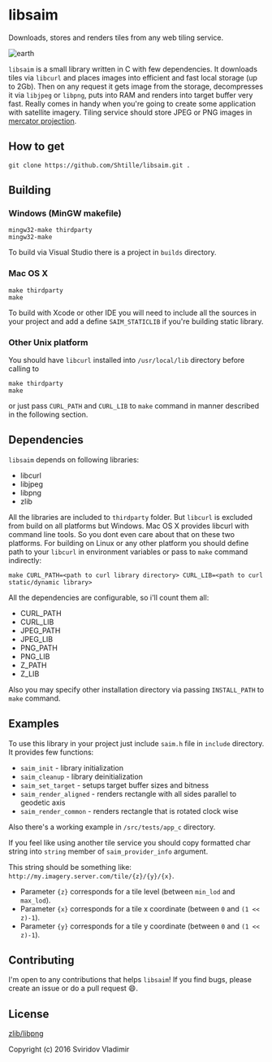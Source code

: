 libsaim
======

Downloads, stores and renders tiles from any web tiling service.

![earth](http://planetmaker.wthr.us/img/earth_bluemarble_land_ocean_ice_texture_512x256.jpg)

`libsaim` is a small library written in C with few dependencies. It downloads tiles via `libcurl` and places images into efficient and fast local storage (up to 2Gb). Then on any request it gets image from the storage, decompresses it via `libjpeg` or `libpng`, puts into RAM and renders into target buffer very fast.
Really comes in handy when you're going to create some application with satellite imagery.
Tiling service should store JPEG or PNG images in [mercator projection](https://en.wikipedia.org/wiki/Mercator_projection).

How to get
------------

```
git clone https://github.com/Shtille/libsaim.git .
```

Building
--------

### Windows (MinGW makefile)
```
mingw32-make thirdparty
mingw32-make
```
To build via Visual Studio there is a project in `builds` directory.

### Mac OS X
```
make thirdparty
make
```
To build with Xcode or other IDE you will need to include all the sources in your project and add a define `SAIM_STATICLIB` if you're building static library.

### Other Unix platform
You should have `libcurl` installed into `/usr/local/lib` directory before calling to
```
make thirdparty
make
```
or just pass `CURL_PATH` and `CURL_LIB` to `make` command in manner described in the following section.

Dependencies
-------------------
`libsaim` depends on following libraries:
* libcurl
* libjpeg
* libpng
* zlib

All the libraries are included to `thirdparty` folder. But `libcurl` is excluded from build on all platforms but Windows.
Mac OS X provides libcurl with command line tools. So you dont even care about that on these two platforms.
For building on Linux or any other platform you should define path to your `libcurl` in environment variables or pass to `make` command indirectly:
```
make CURL_PATH=<path to curl library directory> CURL_LIB=<path to curl static/dynamic library>
```
All the dependencies are configurable, so i'll count them all:
* CURL_PATH
* CURL_LIB
* JPEG_PATH
* JPEG_LIB
* PNG_PATH
* PNG_LIB
* Z_PATH
* Z_LIB

Also you may specify other installation directory via passing `INSTALL_PATH` to `make` command.

Examples
--------

To use this library in your project just include `saim.h` file in `include` directory.
It provides few functions:
* `saim_init` - library initialization
* `saim_cleanup` - library deinitialization
* `saim_set_target` - setups target buffer sizes and bitness
* `saim_render_aligned` - renders rectangle with all sides parallel to geodetic axis
* `saim_render_common` - renders rectangle that is rotated clock wise

Also there's a working example in `/src/tests/app_c` directory.

If you feel like using another tile service you should copy formatted char string into `string` member of `saim_provider_info` argument.

This string should be something like: `http://my.imagery.server.com/tile/{z}/{y}/{x}`.
- Parameter `{z}` corresponds for a tile level (between `min_lod` and `max_lod`).
- Parameter `{x}` corresponds for a tile x coordinate (between `0` and `(1 << z)-1`).
- Parameter `{y}` corresponds for a tile y coordinate (between `0` and `(1 << z)-1`).

Contributing
------------

I'm open to any contributions that helps `libsaim`!  If you find bugs, please
create an issue or do a pull request :smile:.

License
-------

[zlib/libpng](https://opensource.org/licenses/zlib-license.php)

Copyright (c) 2016 Sviridov Vladimir
